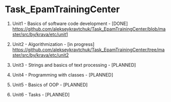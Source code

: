 # Task_EpamTrainingCenter

1. Unit1 - Basics of software code development - [DONE]
https://github.com/alekseykravtchuk/Task_EpamTrainingCenter/blob/master/src/by/krava/etc/unit1

2. Unit2 - Algorithmization - [in progress]
https://github.com/alekseykravtchuk/Task_EpamTrainingCenter/tree/master/src/by/krava/etc/unit2

3. Unit3 - Strings and basics of text processing - [PLANNED]

4. Unit4 - Programming with classes - [PLANNED]

5. Unit5 - Basics of OOP - [PLANNED]

6. Unit6 - Tasks - [PLANNED]
